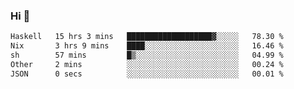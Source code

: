 ### Hi 👋

<!--START_SECTION:waka-->

```txt
Haskell   15 hrs 3 mins   ███████████████████▓░░░░░   78.30 %
Nix       3 hrs 9 mins    ████░░░░░░░░░░░░░░░░░░░░░   16.46 %
sh        57 mins         █▒░░░░░░░░░░░░░░░░░░░░░░░   04.99 %
Other     2 mins          ░░░░░░░░░░░░░░░░░░░░░░░░░   00.24 %
JSON      0 secs          ░░░░░░░░░░░░░░░░░░░░░░░░░   00.01 %
```

<!--END_SECTION:waka-->
